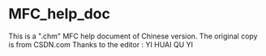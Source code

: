 # MFC_help_doc
This is a ".chm" MFC help document of Chinese version.
The original copy is from CSDN.com
Thanks to the editor : YI HUAI QU YI
